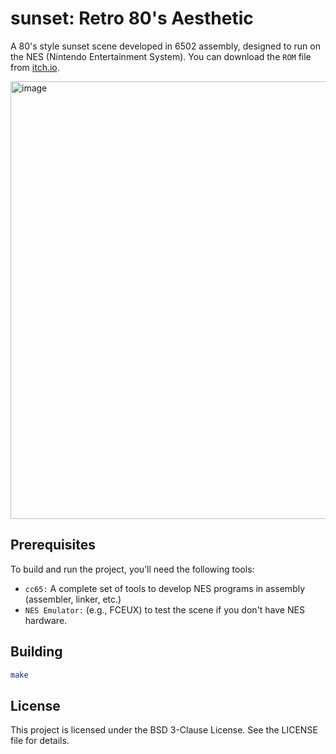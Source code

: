 # sunset: Retro 80's Aesthetic
A 80's style sunset scene developed in 6502 assembly, designed to run on the NES (Nintendo Entertainment System).
You can download the `ROM` file from [itch.io](https://xms0g.itch.io/sunset).

<img src="assets/sunset.gif" alt="image" width="700" height="auto">

## Prerequisites
To build and run the project, you’ll need the following tools:

- `cc65:` A complete set of tools to develop NES programs in assembly (assembler, linker, etc.)
- `NES Emulator:` (e.g., FCEUX) to test the scene if you don't have NES hardware.

## Building
```bash
make
```

## License

This project is licensed under the BSD 3-Clause License. See the LICENSE file for details.

